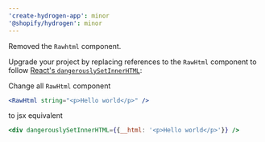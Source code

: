 ```yaml
---
'create-hydrogen-app': minor
'@shopify/hydrogen': minor
---
```


Removed the `Rawhtml` component.

Upgrade your project by replacing references to the `RawHtml` component to follow
[React's `dangerouslySetInnerHTML`](https://reactjs.org/docs/dom-elements.html#dangerouslysetinnerhtml):

Change all `RawHtml` component

```jsx
<RawHtml string="<p>Hello world</p>" />
```

to jsx equivalent

```jsx
<div dangerouslySetInnerHTML={{__html: '<p>Hello world</p>'}} />
```
